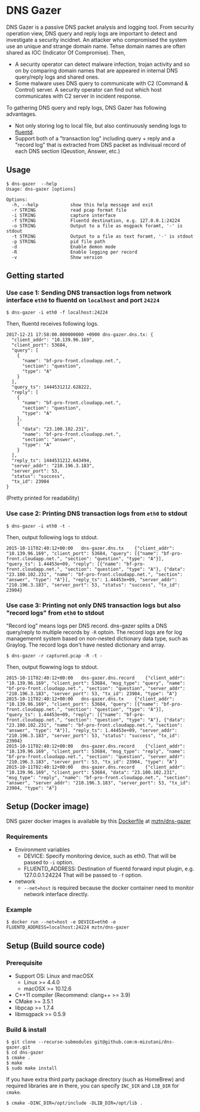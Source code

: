 DNS Gazer
============

DNS Gazer is a passive DNS packet analysis and logging tool. From security operation view, DNS query and reply logs are important to detect and investigate a security incidnet. An attacker who compromised the system use an unique and strange domain name. Tehse domain names are often shared as IOC (Indicator Of Compromise). Then,

- A security operator can detect malware infection, trojan activity and so on by comparing domain names that are appeared in internal DNS query/reply logs and shared ones.
- Some malware uses DNS query to communicate with C2 (Command & Control) server. A security operator can find out which host communicates with C2 server in incident response.

To gathering DNS query and reply logs, DNS Gazer has following advantages.

- Not only storing log to local file, but also continuously sending logs to [fluentd](https://www.fluentd.org/). 
- Support both of a "transaction log" including query + reply and a "record log" that is extracted from DNS packet as indivisual record of each DNS section (Qeustion, Answer, etc.)

Usage
--------

```
$ dns-gazer  --help
Usage: dns-gazer [options]

Options:
  -h, --help            show this help message and exit
  -r STRING             read pcap format file
  -i STRING             capture interface
  -f STRING             Fluentd destination, e.g. 127.0.0.1:24224
  -o STRING             Output to a file as msgpack foramt, '-' is stdout
  -t STRING             Output to a file as text foramt, '-' is stdout
  -p STRING             pid file path
  -d                    Enable demon mode
  -R                    Enable logging per record
  -v                    Show version
```

Getting started
----------

### Use case 1: Sending DNS transaction logs from network interface `eth0` to fluentd on `localhost` and port `24224`


```shell
$ dns-gazer -i eth0 -f localhost:24224
```

Then, fluentd receives following logs.

```
2017-12-21 17:58:00.000000000 +0900 dns-gazer.dns.tx: {
  "client_addr": "10.139.96.169",
  "client_port": 53684,
  "query": [
    {
      "name": "bf-pro-front.cloudapp.net.",
      "section": "question",
      "type": "A"
    }
  ],
  "query_ts": 1444531212.628222,
  "reply": [
    {
      "name": "bf-pro-front.cloudapp.net.",
      "section": "question",
      "type": "A"
    },
    {
      "data": "23.100.102.231",
      "name": "bf-pro-front.cloudapp.net.",
      "section": "answer",
      "type": "A"
    }
  ],
  "reply_ts": 1444531212.643494,
  "server_addr": "210.196.3.183",
  "server_port": 53,
  "status": "success",
  "tx_id": 23904
}
```

(Pretty printed for readability)

### Use case 2: Printing DNS transaction logs from `eth0` to stdout

```shell
$ dns-gazer -i eth0 -t -
```

Then, output following logs to stdout.

```
2015-10-11T02:40:12+00:00	dns-gazer.dns.tx	{"client_addr": "10.139.96.169", "client_port": 53684, "query": [{"name": "bf-pro-front.cloudapp.net.", "section": "question", "type": "A"}], "query_ts": 1.44453e+09, "reply": [{"name": "bf-pro-front.cloudapp.net.", "section": "question", "type": "A"}, {"data": "23.100.102.231", "name": "bf-pro-front.cloudapp.net.", "section": "answer", "type": "A"}], "reply_ts": 1.44453e+09, "server_addr": "210.196.3.183", "server_port": 53, "status": "success", "tx_id": 23904}
```

### Use case 3: Printing not only DNS transaction logs but also "record logs" from `eth0` to stdout

"Record log" means logs per DNS record. dns-gazer splits a DNS query/reply to multiple records by `-R` optoin. The record logs are for log managemennt system based on non-nested dictionary data type, such as Graylog. The record logs don't have nested dictionary and array.

```shell
$ dns-gazer -r captured.pcap -R -t -
```

Then, output flowwing logs to stdout.

```
2015-10-11T02:40:12+00:00	dns-gazer.dns.record	{"client_addr": "10.139.96.169", "client_port": 53684, "msg_type": "query", "name": "bf-pro-front.cloudapp.net.", "section": "question", "server_addr": "210.196.3.183", "server_port": 53, "tx_id": 23904, "type": "A"}
2015-10-11T02:40:12+00:00	dns-gazer.dns.tx	{"client_addr": "10.139.96.169", "client_port": 53684, "query": [{"name": "bf-pro-front.cloudapp.net.", "section": "question", "type": "A"}], "query_ts": 1.44453e+09, "reply": [{"name": "bf-pro-front.cloudapp.net.", "section": "question", "type": "A"}, {"data": "23.100.102.231", "name": "bf-pro-front.cloudapp.net.", "section": "answer", "type": "A"}], "reply_ts": 1.44453e+09, "server_addr": "210.196.3.183", "server_port": 53, "status": "success", "tx_id": 23904}
2015-10-11T02:40:12+00:00	dns-gazer.dns.record	{"client_addr": "10.139.96.169", "client_port": 53684, "msg_type": "reply", "name": "bf-pro-front.cloudapp.net.", "section": "question", "server_addr": "210.196.3.183", "server_port": 53, "tx_id": 23904, "type": "A"}
2015-10-11T02:40:12+00:00	dns-gazer.dns.record	{"client_addr": "10.139.96.169", "client_port": 53684, "data": "23.100.102.231", "msg_type": "reply", "name": "bf-pro-front.cloudapp.net.", "section": "answer", "server_addr": "210.196.3.183", "server_port": 53, "tx_id": 23904, "type": "A"}

```

Setup (Docker image)
----------

DNS gazer docker images is available by this [Dockerfile](https://github.com/m-mizutani/dns-gazer-docker-image) at [mztn/dns-gazer](https://hub.docker.com/r/mztn/dns-gazer/)

### Requirements

- Environment variables
  - DEVICE: Specify monitoring device, such as eth0. That will be passed to `-i` option.
  - FLUENTD_ADDRESS: Destination of fluentd forward input plugin, e.g. 127.0.0.1:24224 That will be passed to `-f` option.
- network
  - `--net=host` is required because the docker container need to monitor network interface directly.
  
### Example

```
$ docker run --net=host -e DEVICE=eth0 -e FLUENTD_ADDRESS=localhost:24224 mztn/dns-gazer
```

Setup (Build source code)
----------


### Prerequisite

- Support OS: Linux and macOSX
    - Linux >= 4.4.0
    - macOSX >= 10.12.6
- C++11 compiler (Recommend: clang++ >= 3.9)
- CMake >= 3.5.1
- libpcap >= 1.7.4
- libmsgpack >= 0.5.9

### Build & install

```shell
$ git clone --recurse-submodules git@github.com:m-mizutani/dns-gazer.git
$ cd dns-gazer
$ cmake .
$ make
$ sudo make install
```

If you have extra third party package directory (such as HomeBrew) and required libraries are in there, you can specify `INC_DIR` and `LIB_DIR` for `cmake`.

```shell
$ cmake -DINC_DIR=/opt/include -DLIB_DIR=/opt/lib .
```


